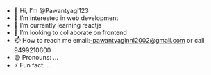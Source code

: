 - 👋 Hi, I’m @Pawantyagi123
- 👀 I’m interested in web development
- 🌱 I’m currently learning reactjs
- 💞️ I’m looking to collaborate on frontend 
- 📫 How to reach me email:-pawantyaginnl2002@gmail.com or call 9499210600
- 😄 Pronouns: ...
- ⚡ Fun fact: ...

<!---
Pawantyagi123/Pawantyagi123 is a ✨ special ✨ repository because its `README.md` (this file) appears on your GitHub profile.
You can click the Preview link to take a look at your changes.
--->
